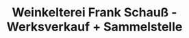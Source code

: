 ---
title: "Weinkelterei Frank Schauß - Werksverkauf + Sammelstelle"
url: /geithain/weinkelterei-frank-schauss-werksverkauf-sammelstelle/
shop: Getränke
---